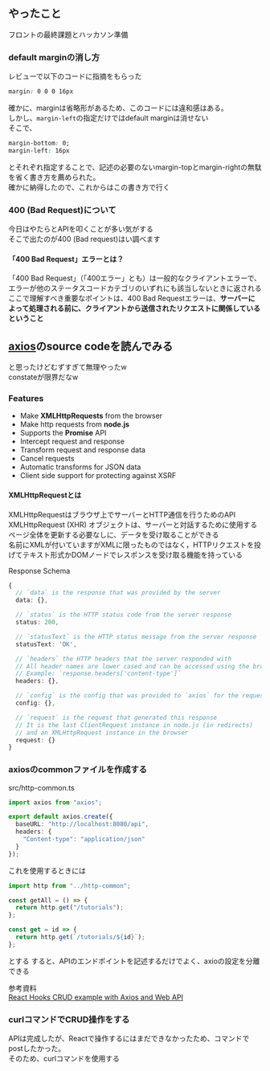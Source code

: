 ## やったこと
フロントの最終課題とハッカソン準備

### default marginの消し方
レビューで以下のコードに指摘をもらった  
```css
margin: 0 0 0 16px
```
確かに、marginは省略形があるため、このコードには違和感はある。  
しかし、`margin-left`の指定だけではdefault marginは消せない  
そこで、
```css
margin-bottom: 0;
margin-left: 16px
```
とそれぞれ指定することで、記述の必要のないmargin-topとmargin-rightの無駄を省く書き方を薦められた。  
確かに納得したので、これからはこの書き方で行く  


### 400 (Bad Request)について
今日はやたらとAPIを叩くことが多い気がする  
そこで出たのが400 (Bad request)はい調べます  

#### 「400 Bad Request」エラーとは？
「400 Bad Request」（「400エラー」とも）は一般的なクライアントエラーで、エラーが他のステータスコードカテゴリのいずれにも該当しないときに返される  
ここで理解すべき重要なポイントは、400 Bad Requestエラーは、**サーバーによって処理される前に、クライアントから送信されたリクエストに関係しているということ**  

## [axios](https://github.com/axios/axios)のsource codeを読んでみる
と思ったけどむずすぎて無理やったw  
constateが限界だなw

### Features
- Make **XMLHttpRequests** from the browser
- Make http requests from **node.js**
- Supports the **Promise** API
- Intercept request and response
- Transform request and response data
- Cancel requests
- Automatic transforms for JSON data
- Client side support for protecting against XSRF

#### XMLHttpRequestとは
XMLHttpRequestはブラウザ上でサーバーとHTTP通信を行うためのAPI  
XMLHttpRequest (XHR) オブジェクトは、サーバーと対話するために使用する  
ページ全体を更新する必要なしに、データを受け取ることができる  
名前にXMLが付いていますがXMLに限ったものではなく，HTTPリクエストを投げてテキスト形式かDOMノードでレスポンスを受け取る機能を持っている  

Response Schema

```ts
{
  // `data` is the response that was provided by the server
  data: {},

  // `status` is the HTTP status code from the server response
  status: 200,

  // `statusText` is the HTTP status message from the server response
  statusText: 'OK',

  // `headers` the HTTP headers that the server responded with
  // All header names are lower cased and can be accessed using the bracket notation.
  // Example: `response.headers['content-type']`
  headers: {},

  // `config` is the config that was provided to `axios` for the request
  config: {},

  // `request` is the request that generated this response
  // It is the last ClientRequest instance in node.js (in redirects)
  // and an XMLHttpRequest instance in the browser
  request: {}
}
```

### axiosのcommonファイルを作成する
src/http-common.ts
```ts
import axios from "axios";

export default axios.create({
  baseURL: "http://localhost:8080/api",
  headers: {
    "Content-type": "application/json"
  }
});
```
これを使用するときには
```ts
import http from "../http-common";

const getAll = () => {
  return http.get("/tutorials");
};

const get = id => {
  return http.get(`/tutorials/${id}`);
};
```
とする
すると、APIのエンドポイントを記述するだけでよく、axioの設定を分離できる  

参考資料  
[React Hooks CRUD example with Axios and Web API](https://www.bezkoder.com/react-hooks-crud-axios-api/)  


### curlコマンドでCRUD操作をする
APIは完成したが、Reactで操作するにはまだできなかったため、コマンドでpostしたかった。  
そのため、curlコマンドを使用する  

